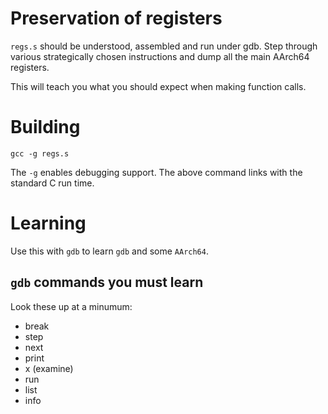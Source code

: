 # Preservation of registers

```regs.s``` should be understood, assembled and run under gdb. Step through various strategically chosen instructions and dump all the main AArch64 registers.

This will teach you what you should expect when making function calls.

# Building

```gcc -g regs.s```

The ```-g``` enables debugging support. The above command links with the standard C run time.

# Learning

Use this with ```gdb``` to learn ```gdb``` and some ```AArch64```.

## ```gdb``` commands you must learn

Look these up at a minumum:

* break
* step
* next
* print
* x (examine)
* run
* list
* info



